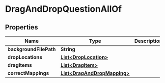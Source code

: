 

# DragAndDropQuestionAllOf


## Properties

| Name | Type | Description | Notes |
|------------ | ------------- | ------------- | -------------|
|**backgroundFilePath** | **String** |  |  [optional] |
|**dropLocations** | [**List&lt;DropLocation&gt;**](DropLocation.md) |  |  [optional] |
|**dragItems** | [**List&lt;DragItem&gt;**](DragItem.md) |  |  [optional] |
|**correctMappings** | [**List&lt;DragAndDropMapping&gt;**](DragAndDropMapping.md) |  |  [optional] |



